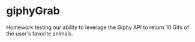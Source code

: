 # giphyGrab
Homework testing our ability to leverage the Giphy API to return 10 Gifs of the user's favorite animals.
